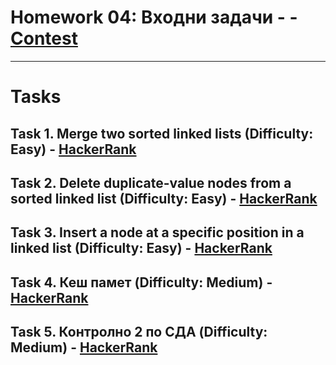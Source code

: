 # Homework 04: Входни задачи - - [Contest](<https://www.hackerrank.com/contests/sda-hw-4-2023/challenges>)

---

# Tasks

## Task 1. Merge two sorted linked lists (Difficulty: Easy) - [HackerRank](<https://www.hackerrank.com/contests/sda-hw-4-2023/challenges/merge-two-sorted-linked-lists>)

## Task 2. Delete duplicate-value nodes from a sorted linked list (Difficulty: Easy) - [HackerRank](<https://www.hackerrank.com/contests/sda-hw-4-2023/challenges/delete-duplicate-value-nodes-from-a-sorted-linked-list>)

## Task 3. Insert a node at a specific position in a linked list (Difficulty: Easy) - [HackerRank](<https://www.hackerrank.com/contests/sda-hw-4-2023/challenges/insert-a-node-at-a-specific-position-in-a-linked-list>)

## Task 4. Кеш памет (Difficulty: Medium) - [HackerRank](<https://www.hackerrank.com/contests/sda-hw-4-2023/challenges/cache-8>)

## Task 5. Контролно 2 по СДА (Difficulty: Medium) - [HackerRank](<https://www.hackerrank.com/contests/sda-hw-4-2023/challenges/exam-5-1>)

